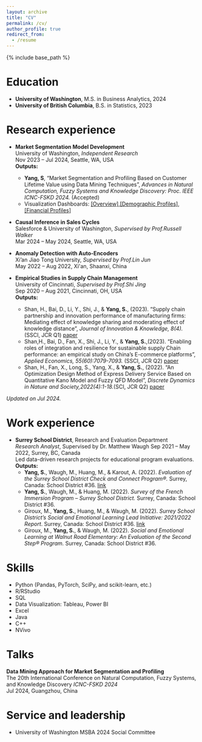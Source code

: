```yaml
---
layout: archive
title: "CV"
permalink: /cv/
author_profile: true
redirect_from:
  - /resume
---
```


{% include base_path %}

Education
======
* **University of Washington**, M.S. in Business Analytics, 2024
* **University of British Columbia**, B.S. in Statistics, 2023

Research experience
======
* **Market Segmentation Model Development**  
University of Washington, <i>Independent Research</i>  
Nov 2023 – Jul 2024, Seattle, WA, USA   
**Outputs:**   
  * **Yang, S**, “Market Segmentation and Profiling Based on Customer Lifetime Value using Data Mining Techniques”, <i>Advances in Natural Computation, Fuzzy Systems and Knowledge Discovery: Proc. IEEE ICNC-FSKD 2024.</i> (Accepted)
  * Visualization Dashboards: [[Overview]](https://public.tableau.com/app/profile/shuhan.yang6417/viz/FIrstBankUSA/CustomerOverview),[[Demographic Profiles]](https://public.tableau.com/app/profile/shuhan.yang6417/viz/CustomerProfiles-Demographic/CustomerDemographicProfile?publish=yes), [[Financial Profiles]](https://public.tableau.com/app/profile/shuhan.yang6417/viz/CustomerProfiles-Financial/CustomerFinancial?publish=yes)
  
* **Causal Inference in Sales Cycles**  
Salesforce & University of Washington, <i>Supervised by Prof.Russell Walker</i>  
Mar 2024 – May 2024, Seattle, WA, USA   

* **Anomaly Detection with Auto-Encoders**	                                                                          
Xi’an Jiao Tong University, <i>Supervised by Prof.Lin Jun</i>  
May 2022 – Aug 2022, Xi'an, Shaanxi, China   

* **Empirical Studies in Supply Chain Management**  
University of Cincinnati, <i>Supervised by Prof.Shi Jing</i>   
Sep 2020 – Aug 2021, Cincinnati, OH, USA   
**Outputs:**
  * Shan, H., Bai, D., Li, Y., Shi, J., & **Yang, S.**, (2023). “Supply chain partnership and innovation performance of manufacturing firms: Mediating effect of knowledge sharing and moderating effect of knowledge distance”, <i>Journal of Innovation & Knowledge, 8(4).</i> (SSCI, JCR Q1) [paper](https://www.sciencedirect.com/science/article/pii/S2444569X23001270)
  * Shan,H., Bai, D., Fan, X., Shi, J., Li, Y., & **Yang, S.**,(2023). “Enabling roles of integration and resilience for sustainable supply Chain performance: an empirical study on China’s E-commerce platforms”, <i>Applied Economics, 55(60):7079-7093.</i> (SSCI, JCR Q2) [paper](https://www.tandfonline.com/doi/abs/10.1080/00036846.2023.2186354)
  * Shan, H., Fan, X., Long, S., Yang, X., & **Yang, S.**, (2022). “An Optimization Design Method of Express Delivery Service Based on Quantitative Kano Model and Fuzzy QFD Model”, <i>Discrete Dynamics in Nature and Society,2022(4):1-18.</i>(SCI, JCR Q2) [paper](https://onlinelibrary.wiley.com/doi/full/10.1155/2022/5945908)

<i>Updated on Jul 2024.</i>

Work experience
======
* **Surrey School District**, Research and Evaluation Department   
<i>Research Analyst</i>, Supervised by Dr. Matthew Waugh
Sep 2021 – May 2022, Surrey, BC, Canada  
Led data-driven research projects for educational program evaluations.   
**Outputs:**
  * **Yang, S.**, Waugh, M., Huang, M., & Karout, A. (2022). <i>Evaluation of the Surrey School District Check and Connect Program®.</i> Surrey, Canada: School District #36. [link](https://media.surreyschools.ca/media/Default/medialib/evaluation-of-the-check-and-connect-program-report-2022.5f4ccc139201.pdf)  
  * **Yang, S.**, Waugh, M., & Huang, M. (2022). <i>Survey of the French Immersion Program – Surrey School District.</i> Surrey, Canada: School District #36.
  * Giroux, M., **Yang, S.**, Huang, M., & Waugh, M. (2022). <i>Surrey School District’s Social and Emotional Learning Lead Initiative: 2021/2022 Report</i>. Surrey, Canada: School District #36. [link](https://media.surreyschools.ca/media/Default/fgg/5/SEL%20Lead%20Initiative%20Report%202021-2022.pdf)   
  * Giroux, M., **Yang, S.**, & Waugh, M. (2022). <i>Social and Emotional Learning at Walnut Road Elementary: An Evaluation of the Second Step® Program.</i> Surrey, Canada: School District #36. 
  
  
Skills
======
* Python (Pandas, PyTorch, SciPy, and scikit-learn, etc.)  
* R/RStudio  
* SQL  
* Data Visualization: Tableau, Power BI   
* Excel    
* Java    
* C++   
* NVivo   
  
Talks
======
**Data Mining Approach for Market Segmentation and Profiling**    
The 20th International Conference on Natural Computation, Fuzzy Systems, and Knowledge Discovery <i>ICNC-FSKD 2024</i>   
Jul 2024, Guangzhou, China 
  
Service and leadership
======
* University of Washington MSBA 2024 Social Committee
